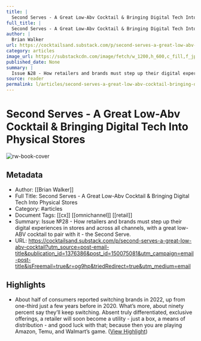 ```yaml
---
title: |
  Second Serves - A Great Low-Abv Cocktail & Bringing Digital Tech Into Physical Stores
full_title: |
  Second Serves - A Great Low-Abv Cocktail & Bringing Digital Tech Into Physical Stores
author: |
  Brian Walker
url: https://cocktailsand.substack.com/p/second-serves-a-great-low-abv-cocktail?utm_source=post-email-title&publication_id=1376386&post_id=150075081&utm_campaign=email-post-title&isFreemail=true&r=og9hp&triedRedirect=true&utm_medium=email
category: articles
image_url: https://substackcdn.com/image/fetch/w_1200,h_600,c_fill,f_jpg,q_auto:good,fl_progressive:steep,g_auto/https%3A%2F%2Fsubstack-post-media.s3.amazonaws.com%2Fpublic%2Fimages%2Fd215cf9e-f61c-4252-b479-6a14edc83995_1613x2244.jpeg
published_date: None
summary: |
  Issue №28 - How retailers and brands must step up their digital experiences in stores and across all channels, with a great low-ABV cocktail to pair with it - the Second Serve.
source: reader
permalink: l/articles/second-serves-a-great-low-abv-cocktail-bringing-digital-tech-into-physical-stores
---
```

# Second Serves - A Great Low-Abv Cocktail & Bringing Digital Tech Into Physical Stores

![rw-book-cover](https://substackcdn.com/image/fetch/w_1200,h_600,c_fill,f_jpg,q_auto:good,fl_progressive:steep,g_auto/https%3A%2F%2Fsubstack-post-media.s3.amazonaws.com%2Fpublic%2Fimages%2Fd215cf9e-f61c-4252-b479-6a14edc83995_1613x2244.jpeg)

## Metadata
- Author: [[Brian Walker]]
- Full Title: Second Serves - A Great Low-Abv Cocktail & Bringing Digital Tech Into Physical Stores
- Category: #articles
- Document Tags: [[cx]] [[omnichannel]] [[retail]] 
- Summary: Issue №28 - How retailers and brands must step up their digital experiences in stores and across all channels, with a great low-ABV cocktail to pair with it - the Second Serve.
- URL: https://cocktailsand.substack.com/p/second-serves-a-great-low-abv-cocktail?utm_source=post-email-title&publication_id=1376386&post_id=150075081&utm_campaign=email-post-title&isFreemail=true&r=og9hp&triedRedirect=true&utm_medium=email

## Highlights
- About half of consumers reported switching brands in 2022, up from one-third just a few years before in 2020. What’s more, about ninety percent say they’ll keep switching. Absent truly differentiated, exclusive offerings, a retailer will soon become a utility - just a box, a means of distribution - and good luck with that; because then you are playing Amazon, Temu, and Walmart’s game. ([View Highlight](https://read.readwise.io/read/01jeatw606arc239k30az3knzy))


